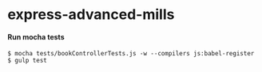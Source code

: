 # express-advanced-mills

#### Run mocha tests
`$ mocha tests/bookControllerTests.js -w --compilers js:babel-register`
`$ gulp test`